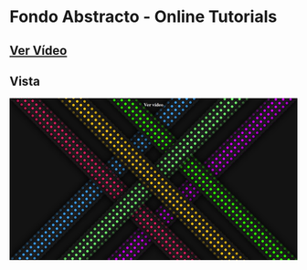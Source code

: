 # Fondo Abstracto - Online Tutorials

## [Ver Vídeo](https://youtu.be/khaeRtAMVfk)
## Vista
![View](view.jpg)